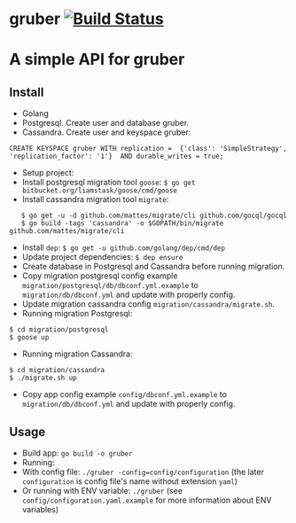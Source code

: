 # gruber [![Build Status](https://travis-ci.org/trietphm/gruber.svg?branch=master)](https://travis-ci.org/trietphm/gruber)

A simple API for gruber
===

## Install

- Golang
- Postgresql. Create user and database gruber.
- Cassandra. Create user and keyspace gruber:
```
CREATE KEYSPACE gruber WITH replication =  {'class': 'SimpleStrategy', 'replication_factor': '1'}  AND durable_writes = true;
```
- Setup project:
 - Install postgresql migration tool `goose`: `$ go get bitbucket.org/liamstask/goose/cmd/goose`
 - Install cassandra migration tool `migrate`:
 ```
	$ go get -u -d github.com/mattes/migrate/cli github.com/gocql/gocql
	$ go build -tags 'cassandra' -o $GOPATH/bin/migrate github.com/mattes/migrate/cli
 ```
 - Install `dep`: `$ go get -u github.com/golang/dep/cmd/dep`
 - Update project dependencies: `$ dep ensure`
 - Create database in Postgresql and Cassandra before running migration.
 - Copy migration postgresql config example `migration/postgresql/db/dbconf.yml.example` to `migration/db/dbconf.yml` and update with properly config.
 - Update migration cassandra config `migration/cassandra/migrate.sh`.
 - Running migration Postgresql:
 ```
 $ cd migration/postgresql
 $ goose up
 ```
 - Running migration Cassandra:
 ```
 $ cd migration/cassandra
 $ ./migrate.sh up
 ```
 - Copy app config example `config/dbconf.yml.example` to `migration/db/dbconf.yml` and update with properly config.

## Usage

- Build app: `go build -o gruber`
- Running:
 - With config file: `./gruber -config=config/configuration` (the later `configuration` is config file's name without extension `yaml`)
 - Or running with ENV variable: `./gruber` (see `config/configuration.yaml.example` for more information about ENV variables)
